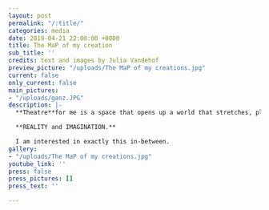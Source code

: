```yaml
---
layout: post
permalink: "/:title/"
categories: media
date: 2019-04-21 22:00:00 +0000
title: The MaP of my creation
sub_title: ''
credits: text and images by Julia Vandehof
preview_picture: "/uploads/The MaP of my creations.jpg"
current: false
only_current: false
main_pictures:
- "/uploads/ganz.JPG"
description: |-
  **Theatre**for me is a space that opens up a world that stretches, places itself in and plays between

  **REALITY and IMAGINATION.**

  I am interested in exactly this in-between.
gallery:
- "/uploads/The MaP of my creations.jpg"
youtube_link: ''
press: false
press_pictures: []
press_text: ''

---
```

